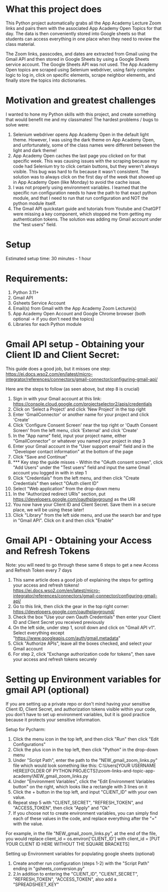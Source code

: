 # What this project does

This Python project automatically grabs all the App Academy Lecture Zoom links and pairs them with the associated App Academy 
Open Topics for that day. The data is then conveniently stored into Google sheets so that students can access everything 
in one place when they need to review the class material.  

The Zoom links, passcodes, and dates are extracted from Gmail using the Gmail API and then stored in Google Sheets by
using a Google Sheets service account.  The Google Sheets API was not used. The App Academy Open topics are scraped 
using Selenium webdriver, using fairly complex logic to log in, click on specific elements, scrape neighbor elements, 
and finally store the topics into dictionaries. 

# Motivation and greatest challenges

I wanted to hone my Python skills with this project, and create something that would benefit me and my classmates! 
The hardest problems / bugs to solve were: 

1. Selenium webdriver opens App Academy Open in the default light theme. However, I was using the dark theme 
on App Academy Open, and unfortunately, some of the class names were different between the light and dark theme!
2. App Academy Open caches the last page you clicked on for that specific week. This was causing issues with the scraping
because my code had Selenium try to click certain buttons, but they weren't always visible. This bug was hard to fix because 
it wasn't consistent. The solution was to always click on the first day of the week that showed up in App Academy
Open (like Monday) to avoid the cache issue.
3. I was not properly using environment variables. I learned that the specific run configuration needs to have the path 
to that exact python module, and that I need to run that run configuration and NOT the python module itself.
4. The Gmail API quickstart guide and tutorials from Youtube and ChatGPT were missing a key component, which stopped me 
from getting my authentication tokens. The solution was adding my Gmail account under the "test users" field. 

# Setup
Estimated setup time: 30 minutes - 1 hour 

# Requirements: 
1. Python 3.11+
2. Gmail API 
3. Gsheets Service Account 
4. Email(s) from Gmail with the App Academy Zoom Lecture(s)
5. App Academy Open Account and Google Chrome browser (both optional -> if you don't need the topics) 
6. Libraries for each Python module

# Gmail API setup - Obtaining your Client ID and Client Secret:

This guide does a good job, but it misses one step:<br>https://ei.docs.wso2.com/en/latest/micro-integrator/references/connectors/gmail-connector/configuring-gmail-api/

Here are the steps to follow (as seen above, but step 8 is crucial)

1. Sign in with your Gmail account at this link:<br>https://console.cloud.google.com/projectselector2/apis/credentials
2. Click on 'Select a Project' and click 'New Project' in the top right
3. Enter 'GmailConnector' or another name for your project and click 'Create'
4. Click 'Configure Consent Screen' near the top right or 'Oauth Consent Screen' from the left menu, click 'External' and click 'Create'
5. In the "App name" field, input your project name, either "GmailConnector" or whatever you named your project in step 3
6. Enter your Gmail account in the "User support email" field and in the "Developer contact information" at the bottom of the page
7. Click "Save and Continue"
8. *** Key step the guide misses - Within the "OAuth consent screen", click "Add Users" under the "Test users" field and input the same Gmail account you logged in with in step 1
9. Click "Credentials" from the left menu, and then click "Create Credentials" then select "OAuth client ID"
10. Select "Web application" from the drop-down menu
11. In the "Authorized redirect URIs" section, put https://developers.google.com/oauthplayground as the URI 
12. You now have your Client ID and Client Secret. Save them in a secure place, we will be using these later!
13. Click "Library" from the left side menu, and use the search bar and type in "Gmail API". Click on it and then click "Enable"

# Gmail API - Obtaining your Access and Refresh Tokens 

Note: you will need to go through these same 6 steps to get a new Access and Refresh Token every 7 days

1. This same article does a good job of explaining the steps for getting your access and refresh tokens!<br>https://ei.docs.wso2.com/en/latest/micro-integrator/references/connectors/gmail-connector/configuring-gmail-api/
2. Go to this link, then click the gear in the top right corner: https://developers.google.com/oauthplayground/
3. Check the box "Use your own Oauth Credentials" then enter your Client ID and Client Secret you received previously
4. On the left side, under step 1, scroll down and click on "Gmail API v1". Select everything except "https://www.googleapis.com/auth/gmail.metadata"
5. Click "Authorize APIs", leave all the boxes checked, and select your Gmail account
6. For step 2, click "Exchange authorization code for tokens", then save your access and refresh tokens securely

# Setting up Environment variables for gmail API (optional)

If you are setting up a private repo or don't mind having your sensitive Client ID, Client Secret, and authorization tokens visible
within your code, you don't have to set up environment variables, but it is good practice because it protects your sensitive information.  

Setup for Pycharm:

1. Click the menu icon in the top left, and then click "Run" then click "Edit Configurations"
2. Click the plus icon in the top left, then click "Python" in the drop-down menu
3. Under "Script Path", enter the path to the "NEW_gmail_zoom_links.py" file which would look something like this:
C:\Users\[YOUR USERNAME HERE]\[FOLDER OF PYTHON PROJECTS]\zoom-links-and-topic-app-academy\NEW_gmail_zoom_links.py
4. Under "Environment Variables", click the "Edit Environment Variables button" on the right, which looks like a rectangle with 3 lines on it
5. Click the + button in the top left, and input "CLIENT_ID" with your own value.  
6. Repeat step 5 with "CLIENT_SECRET", "REFRESH_TOKEN", and "ACCESS_TOKEN", then click "Apply" and "Ok"
7. If you choose not to create environment variables, you can simply find each of these values in the code, and replace everything
after the "=" with the value.

For example, in the file "NEW_gmail_zoom_links.py", at the end of the file, you would replace
client_id = os.environ['CLIENT_ID']
with 
client_id = [PUT YOUR CLIENT ID HERE WITHOUT THE SQUARE BRACKETS]

Setting up Environment variables for populating google sheets (optional)

1. Create another run configuration (steps 1-2) with the "Script Path" ending in "gsheets_conversion.py"
2. 2.In addition to entering the "CLIENT_ID", "CLIENT_SECRET", "REFRESH_TOKEN", "ACCESS_TOKEN", also add a "SPREADSHEET_KEY"
